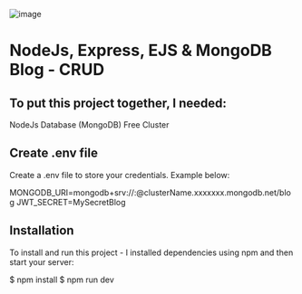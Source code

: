 ![image](https://github.com/gekwealor/NodeJS-Blog/assets/128810536/23fdf33c-3a21-4188-8904-d511b932fe63)


# NodeJs, Express, EJS & MongoDB Blog - CRUD


## To put this project together, I needed:
NodeJs
Database (MongoDB) Free Cluster

## Create .env file
Create a .env file to store your credentials. Example below:

MONGODB_URI=mongodb+srv://<username>:<password>@clusterName.xxxxxxx.mongodb.net/blog
JWT_SECRET=MySecretBlog

## Installation
To install and run this project - I installed dependencies using npm and then start your server:

$ npm install
$ npm run dev
